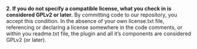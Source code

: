 **2. If you do not specify a compatible license, what you check in is considered GPLv2 or later.** By committing code to our repository, you accept this condition. In the absence of your own license.txt file, referencing or declaring a license somewhere in the code comments, or within you readme.txt file, the plugin and all it’s components are considered GPLv2 (or later).